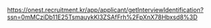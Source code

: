 https://onest.recruitment.kr/app/applicant/getInterviewIdentification?ssn=0mMCziDb11E25TsmauykKl3ZSAfFrh%2FpXnX78Hbxsd8%3D
